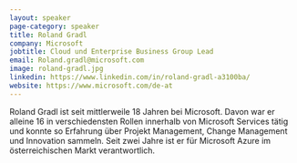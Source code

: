 ```yaml
---
layout: speaker
page-category: speaker
title: Roland Gradl
company: Microsoft
jobtitle: Cloud und Enterprise Business Group Lead
email: Roland.gradl@microsoft.com
image: roland-gradl.jpg
linkedin: https://www.linkedin.com/in/roland-gradl-a3100ba/
website: https://www.microsoft.com/de-at
---
```


Roland Gradl ist seit mittlerweile 18 Jahren bei Microsoft. Davon war er alleine 16 in verschiedensten Rollen innerhalb von Microsoft Services tätig und konnte so Erfahrung über Projekt Management, Change Management und Innovation sammeln. Seit zwei Jahre ist er für Microsoft Azure im österreichischen Markt verantwortlich.